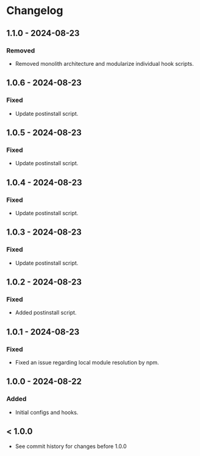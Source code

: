 # Changelog

## 1.1.0 - 2024-08-23

### Removed

- Removed monolith architecture and modularize individual hook scripts.

## 1.0.6 - 2024-08-23

### Fixed

- Update postinstall script.

## 1.0.5 - 2024-08-23

### Fixed

- Update postinstall script.

## 1.0.4 - 2024-08-23

### Fixed

- Update postinstall script.

## 1.0.3 - 2024-08-23

### Fixed

- Update postinstall script.

## 1.0.2 - 2024-08-23

### Fixed

- Added postinstall script.

## 1.0.1 - 2024-08-23

### Fixed

- Fixed an issue regarding local module resolution by npm.

## 1.0.0 - 2024-08-22

### Added

- Initial configs and hooks.

## < 1.0.0

- See commit history for changes before 1.0.0
